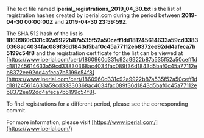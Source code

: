 The text file named **iperial_registrations_2019_04_30.txt** is the list of registration hashes created by iperial.com during the period between **2019-04-30 00:00:00Z** and **2019-04-30 23:59:59Z**.

The SHA 512 hash of the list is **1860960d331c92a9922b87a535f52a50ceff1dd181245614633a59cd33830368ac4034fac089f36d1843d5baf0c45a77112eb8372ee92dd4afeca7b5199c54f8** and the registration certificate for the list can be viewed at [https://www.iperial.com/cert/1860960d331c92a9922b87a535f52a50ceff1dd181245614633a59cd33830368ac4034fac089f36d1843d5baf0c45a77112eb8372ee92dd4afeca7b5199c54f8](https://www.iperial.com/cert/1860960d331c92a9922b87a535f52a50ceff1dd181245614633a59cd33830368ac4034fac089f36d1843d5baf0c45a77112eb8372ee92dd4afeca7b5199c54f8).

To find registrations for a different period, please see the corresponding commit.

For more information, please visit [https://www.iperial.com/](https://www.iperial.com/)
